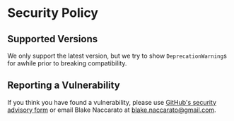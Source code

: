 # Security Policy

## Supported Versions

We only support the latest version, but we try to show `DeprecationWarning`s for awhile prior to breaking compatibility.

## Reporting a Vulnerability

If you think you have found a vulnerability, please use [GitHub's security advisory form](<https://github.com/softboiler/boilercine/security/advisories/new>) or email Blake Naccarato at <blake.naccarato@gmail.com>.
